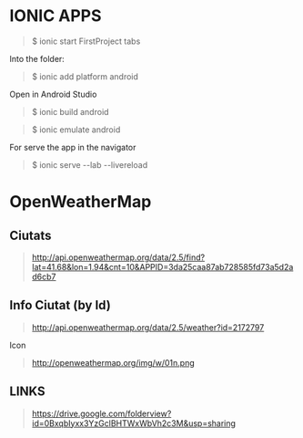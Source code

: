 # IONIC APPS

> $ ionic start FirstProject tabs

Into the folder:

> $ ionic add platform android

Open in Android Studio

> $ ionic build android

> $ ionic emulate android

For serve the app in the navigator

> $ ionic serve --lab --livereload


# OpenWeatherMap

## Ciutats

> http://api.openweathermap.org/data/2.5/find?lat=41.68&lon=1.94&cnt=10&APPID=3da25caa87ab728585fd73a5d2ad6cb7

## Info Ciutat (by Id)

> http://api.openweathermap.org/data/2.5/weather?id=2172797

Icon

> http://openweathermap.org/img/w/01n.png

## LINKS

> https://drive.google.com/folderview?id=0BxqbIyxx3YzGclBHTWxWbVh2c3M&usp=sharing


